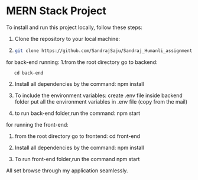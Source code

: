 # MERN Stack Project
To install and run this project locally, follow these steps:

1. Clone the repository to your local machine:
2. ```bash
   git clone https://github.com/SandrajSaju/Sandraj_Humanli_assignment

for back-end running:
1.from the root directory go to backend:
```
   cd back-end
```
   
2. Install all dependencies by the command:
   npm install

3. To include the environment variables:
   create .env file inside backend folder
   put all the environment variables in .env file (copy from the mail)
   
4. to run back-end folder,run the command:
   npm start
   
for running the front-end:
1. from the root directory go to frontend:
    cd front-end
   
3. Install all dependencies by the command:
   npm install

4. To run front-end folder,run the command
   npm start

All set browse through my application seamlessly.
